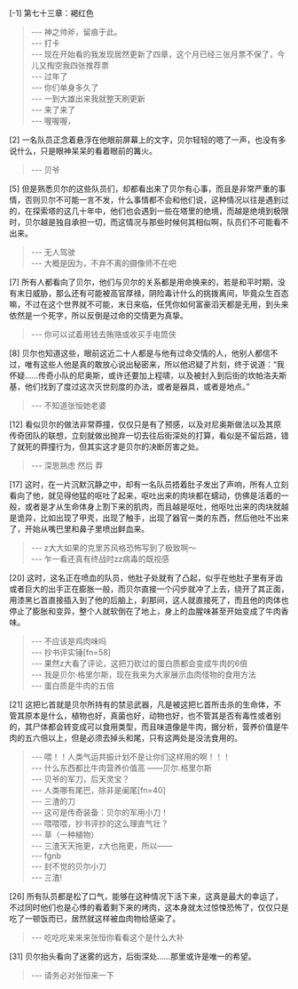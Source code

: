 
[-1] 第七十三章：褐红色
>--- 神之帅斧，留痕于此。<br>
>--- 打卡<br>
>--- 现在开始看的我发现居然更新了四章，这个月已经三张月票不保了，今儿又掏空我四张推荐票<br>
>--- 过年了<br>
>--- 你们单身多久了<br>
>--- 一到大雄出来我就整天刷更新<br>
>--- 来了来了<br>
>--- 喔喔喔，<br>

[2] 一名队员正念着悬浮在他眼前屏幕上的文字，贝尔轻轻的嗯了一声，也没有多说什么，只是眼神呆呆的看着眼前的篝火。
>--- 贝爷<br>

[5] 但是熟悉贝尔的这些队员们，却都看出来了贝尔有心事，而且是非常严重的事情，否则贝尔不可能一言不发，什么事情都不会和他们说，这种情况以往是遇到过的，在探索塔的这几十年中，他们也会遇到一些在塔里的绝境，而越是绝境到极限时，贝尔越是独自承担一切，而这情况与那些时候何其相似啊，队员们不可能看不出来。
>--- 无人驾驶<br>
>--- 大概是因为，不弃不离的摄像师不在吧<br>

[7] 所有人都看向了贝尔，他们与贝尔的关系都是用命换来的，若是和平时期，没有末日威胁，那么还有可能被高官厚禄，阴险毒计什么的挑拨离间，毕竟众生百态嘛，不过在这个世界就不可能，末日来临，任凭你如何富豪滔天都是无用，到头来依然是一个死字，所以反倒是过命的交情更为真挚。
>--- 你可以试着用钱去贿赂或收买手电筒侠<br>

[8] 贝尔也知道这些，眼前这近二十人都是与他有过命交情的人，他别人都信不过，唯有这些人他是真的敢放心说出秘密来，所以他迟疑了片刻，终于说道：“我怀疑……传奇小队的尼奥斯，或许还要加上程啸，以及被封入到后街的坎帕洛夫斯基，他们找到了度过这次灭世刻度的办法，或者是器具，或者是地点。”
>--- 不知道张恒她老婆<br>

[12] 看似贝尔的做法非常莽撞，仅仅只是有了预感，以及对尼奥斯做法以及其原传奇团队的联想，立刻就做出抛弃一切去往后街深处的打算，看似是不留后路，错了就死的莽撞行为，但其实这才是贝尔的决断厉害之处。
>--- 深思熟虑 然后 莽<br>

[17] 这时，在一片沉默沉静之中，却有一名队员捂着肚子发出了声响，所有人立刻看向了他，就见得他猛的呕吐了起来，呕吐出来的肉块都在蠕动，仿佛是活着的一般，或者是才从生命体身上割下来的肌肉，而且越是呕吐，他呕吐出来的肉块就越是诡异，比如出现了甲壳，出现了触手，出现了器官一类的东西，然后他吐不出来了，开始从嘴巴里和鼻子里喷出鲜血来。
>--- z大大如果的克里苏风格恐怖写到了极致啊～<br>
>--- 乍一看还真有终战时zz病毒的既视感<br>

[20] 这时，这名正在喷血的队员，他肚子处就有了凸起，似乎在他肚子里有牙齿或者巨大的出手正在膨胀一般，而贝尔直接一个闪步就冲了上去，绕开了其正面，用漆黑匕首直接插入到了他的后脑上，刹那间，这人就直接死了，而且他的肉体也停止了膨胀和变异，整个人就软倒在了地上，身上的血腥味甚至开始变成了牛肉香味。
>--- 不应该是鸡肉味吗<br>
>--- 抄书评实锤[fn=58]<br>
>--- 果然z大看了评论，这把刀砍过的蛋白质都会变成牛肉的6倍<br>
>--- 我是贝尔·格里尔斯，现在我来为大家展示血肉怪物的食用方法<br>
>--- 蛋白质是牛肉的五倍<br>

[21] 这把匕首就是贝尔所持有的禁忌武器，凡是被这把匕首所击杀的生命体，不管其原本是什么，植物也好，真菌也好，动物也好，也不管其是否有毒性或者别的，其尸体都会转变成可以食用类型，而且味道像是牛肉，据分析，营养价值是牛肉的五六倍以上，但是必须去掉头和尾，只有这两处是没法食用的。
>--- 喂！！人类气运共振计划不是让你们这样用的啊！！！<br>
>--- 什么东西都比牛肉营养价值高
     ——贝尔.格里尔斯<br>
>--- 贝爷的军刀，后天灵宝？<br>
>--- 人类哪有尾巴，除非是阑尾[fn=40]<br>
>--- 三渣的刀<br>
>--- 这可是传奇装备：贝尔的军用小刀！<br>
>--- 喂喂喂，抄书评抄的这么理直气壮？<br>
>--- 草（一种植物）<br>
>--- 三渣天天拖更，z大也拖更，所以——<br>
>--- fgnb<br>
>--- 封不觉的贝尔小刀<br>
>--- 三渣!<br>

[26] 所有队员都是松了口气，能够在这种情况下活下来，这真是最大的幸运了，不过同时他们也是心悸的看着剩下来的烤肉，这本身就太过惊悚恐怖了，仅仅只是吃了一顿饭而已，居然就这样被血肉物给感染了。
>--- 吃吃吃来来来张恒你看看这个是什么大补<br>

[31] 贝尔抬头看向了迷雾的远方，后街深处……那里或许是唯一的希望。
>--- 请务必对张恒来一下<br>
